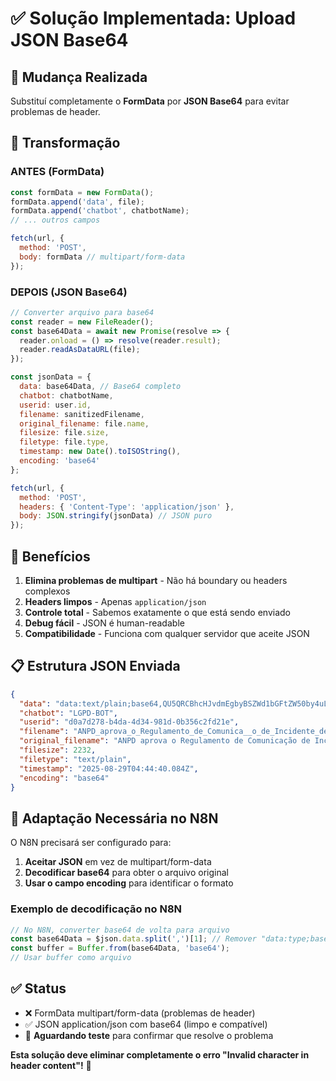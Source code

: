 # ✅ Solução Implementada: Upload JSON Base64

## 🎯 Mudança Realizada

Substituí completamente o **FormData** por **JSON Base64** para evitar problemas de header.

## 🔄 Transformação

### ANTES (FormData)

```javascript
const formData = new FormData();
formData.append('data', file);
formData.append('chatbot', chatbotName);
// ... outros campos

fetch(url, {
  method: 'POST',
  body: formData // multipart/form-data
});
```

### DEPOIS (JSON Base64)

```javascript
// Converter arquivo para base64
const reader = new FileReader();
const base64Data = await new Promise(resolve => {
  reader.onload = () => resolve(reader.result);
  reader.readAsDataURL(file);
});

const jsonData = {
  data: base64Data, // Base64 completo
  chatbot: chatbotName,
  userid: user.id,
  filename: sanitizedFilename,
  original_filename: file.name,
  filesize: file.size,
  filetype: file.type,
  timestamp: new Date().toISOString(),
  encoding: 'base64'
};

fetch(url, {
  method: 'POST',
  headers: { 'Content-Type': 'application/json' },
  body: JSON.stringify(jsonData) // JSON puro
});
```

## 🎉 Benefícios

1. **Elimina problemas de multipart** - Não há boundary ou headers complexos
2. **Headers limpos** - Apenas `application/json`
3. **Controle total** - Sabemos exatamente o que está sendo enviado
4. **Debug fácil** - JSON é human-readable
5. **Compatibilidade** - Funciona com qualquer servidor que aceite JSON

## 📋 Estrutura JSON Enviada

```json
{
  "data": "data:text/plain;base64,QU5QRCBhcHJvdmEgbyBSZWd1bGFtZW50by4uLg==",
  "chatbot": "LGPD-BOT",
  "userid": "d0a7d278-b4da-4d34-981d-0b356c2fd21e",
  "filename": "ANPD_aprova_o_Regulamento_de_Comunica__o_de_Incidente_de_Seguran_a.txt",
  "original_filename": "ANPD aprova o Regulamento de Comunicação de Incidente de Segurança.txt",
  "filesize": 2232,
  "filetype": "text/plain",
  "timestamp": "2025-08-29T04:44:40.084Z",
  "encoding": "base64"
}
```

## 🔧 Adaptação Necessária no N8N

O N8N precisará ser configurado para:

1. **Aceitar JSON** em vez de multipart/form-data
2. **Decodificar base64** para obter o arquivo original
3. **Usar o campo encoding** para identificar o formato

### Exemplo de decodificação no N8N

```javascript
// No N8N, converter base64 de volta para arquivo
const base64Data = $json.data.split(',')[1]; // Remover "data:type;base64,"
const buffer = Buffer.from(base64Data, 'base64');
// Usar buffer como arquivo
```

## ✅ Status

- ❌ FormData multipart/form-data (problemas de header)
- ✅ JSON application/json com base64 (limpo e compatível)
- 🔄 **Aguardando teste** para confirmar que resolve o problema

**Esta solução deve eliminar completamente o erro "Invalid character in header content"!** 🎯
